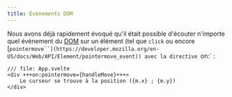 ```yaml
---
title: Évènements DOM
---
```


Nous avons déjà rapidement évoqué qu'il était possible d'écouter n'importe quel évènement du <span class="vo">[DOM](SITE_SVELTE/docs/web#dom)</span> sur un élément (tel que `click` ou encore [`pointermove``](https://developer.mozilla.org/en-US/docs/Web/API/Element/pointermove_event)) avec la directive `on:` :

```svelte
/// file: App.svelte
<div +++on:pointermove={handleMove}+++>
	Le curseur se trouve à la position ({m.x} ; {m.y})
</div>
```
